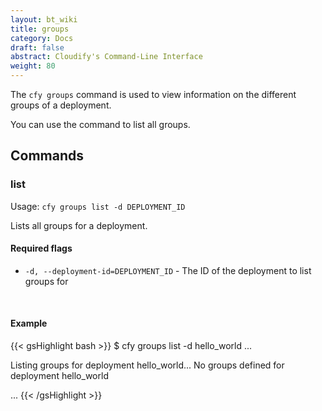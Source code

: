 ```yaml
---
layout: bt_wiki
title: groups
category: Docs
draft: false
abstract: Cloudify's Command-Line Interface
weight: 80
---
```


The `cfy groups` command is used to view information on the different groups of a deployment.

You can use the command to list all groups.


## Commands


### list

Usage: `cfy groups list -d DEPLOYMENT_ID`

Lists all groups for a deployment.

#### Required flags

* `-d, --deployment-id=DEPLOYMENT_ID` - The ID of the deployment to list groups for


&nbsp;
#### Example

{{< gsHighlight  bash  >}}
$ cfy groups list -d hello_world
...

Listing groups for deployment hello_world...
No groups defined for deployment hello_world

...
{{< /gsHighlight >}}